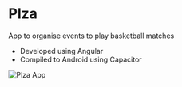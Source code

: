 # Plza
<p>App to organise events to play basketball matches</p>
<ul>
<li>Developed using Angular </li>
<li>Compiled to Android using Capacitor</li>
</ul>

![Plza App](./plza_demo.gif)